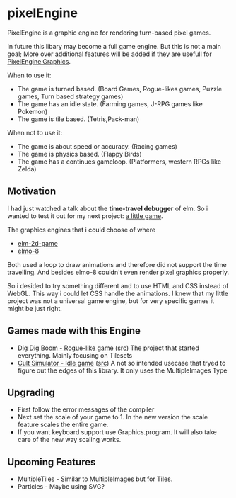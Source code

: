 # pixelEngine
PixelEngine is a graphic engine for rendering turn-based pixel games.

In future this libary may become a full game engine. But this is not a main goal; More over additional features will be added if they are usefull for [PixelEngine.Graphics](https://package.elm-lang.org/packages/Orasund/pixelengine/latest/PixelEngine-Graphics).

When to use it:

  * The game is turned based. (Board Games, Rogue-likes games, Puzzle games, Turn based strategy games)
  * The game has an idle state. (Farming games, J-RPG games like Pokemon)
  * The game is tile based. (Tetris,Pack-man)

When not to use it:

  * The game is about speed or accuracy. (Racing games)
  * The game is physics based. (Flappy Birds)
  * The game has a continues gameloop. (Platformers, western RPGs like Zelda)

## Motivation
I had just watched a talk about the **time-travel debugger** of elm. So i wanted to test it out for my next project: [a little game](https://orasund.itch.io/dig-dig-boom).

The graphics engines that i could choose of where
  * [elm-2d-game](https://package.elm-lang.org/packages/Zinggi/elm-2d-game/latest)
  * [elmo-8](https://package.elm-lang.org/packages/micktwomey/elmo-8/latest)

Both used a loop to draw animations and therefore did not support the time travelling. And besides elmo-8 couldn't even render pixel graphics properly.

So i desided to try something different and to use HTML and CSS instead of WebGL. This way i could let CSS handle the animations. I knew that my little project was not a universal game engine, but for very specific games it might be just right. 
## Games made with this Engine

  * [Dig Dig Boom - Rogue-like game](https://orasund.itch.io/dig-dig-boom) ([src](https://github.com/Orasund/pixelengine/tree/master/docs/DigDigBoom)) The project that started everything. Mainly focusing on Tilesets
  * [Cult Simulator - Idle game](https://orasund.github.io/pixelengine/CultSim/) ([src](https://github.com/Orasund/pixelengine/tree/master/docs/CultSim)) A not so intended usecase that tryed to figure out the edges of this library. It only uses the MultipleImages Type

## Upgrading
  * First follow the error messages of the compiler
  * Next set the scale of your game to 1. In the new version the scale feature scales the entire game.
  * If you want keyboard support use Graphics.program. It will also take care of the new way scaling works.

## Upcoming Features
  * MultipleTiles - Similar to MultipleImages but for Tiles.
  * Particles - Maybe using SVG?